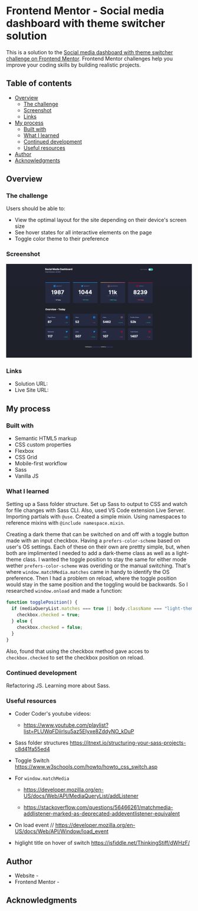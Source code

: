 # Frontend Mentor - Social media dashboard with theme switcher solution

This is a solution to the [Social media dashboard with theme switcher challenge on Frontend Mentor](https://www.frontendmentor.io/challenges/social-media-dashboard-with-theme-switcher-6oY8ozp_H). Frontend Mentor challenges help you improve your coding skills by building realistic projects.

## Table of contents

- [Overview](#overview)
  - [The challenge](#the-challenge)
  - [Screenshot](#screenshot)
  - [Links](#links)
- [My process](#my-process)
  - [Built with](#built-with)
  - [What I learned](#what-i-learned)
  - [Continued development](#continued-development)
  - [Useful resources](#useful-resources)
- [Author](#author)
- [Acknowledgments](#acknowledgments)

## Overview

### The challenge

Users should be able to:

- View the optimal layout for the site depending on their device's screen size
- See hover states for all interactive elements on the page
- Toggle color theme to their preference

### Screenshot

![](./screenshot.png)

### Links

- Solution URL:
- Live Site URL: []()

## My process

### Built with

- Semantic HTML5 markup
- CSS custom properties
- Flexbox
- CSS Grid
- Mobile-first workflow
- Sass
- Vanilla JS

### What I learned

Setting up a Sass folder structure. Set up Sass to output to CSS and watch for file changes with Sass CLI. Also, used VS Code extension Live Server. Importing partials with `@use`. Created a simple mixin. Using namespaces to reference mixins with `@include namespace.mixin`.

Creating a dark theme that can be switched on and off with a toggle button made with an input checkbox. Having a `prefers-color-scheme` based on user's OS settings. Each of these on their own are prettty simple, but, when both are implimented I needed to add a dark-theme class as well as a light-theme class. I wanted the toggle position to stay the same for either mode wether `prefers-color-scheme` was overiding or the manual switching. That's where `window.matchMedia.matches` came in handy to identify the OS preference. Then I had a problem on reload, where the toggle position would stay in the same position and the toggling would be backwards. So I researched `window.onload` and made a function:

```js
function togglePosition() {
  if (mediaQueryList.matches === true || body.className === "light-theme") {
    checkbox.checked = true;
  } else {
    checkbox.checked = false;
  }
}
```

Also, found that using the checkbox method gave acces to `checkbox.checked` to set the checkbox position on reload.

### Continued development

Refactoring JS. Learning more about Sass.

### Useful resources

- Coder Coder's youtube videos:

  - https://www.youtube.com/playlist?list=PLUWqFDiirlsu5az5EIyxe8ZddyNO_kDuP

- Sass folder structures
  https://itnext.io/structuring-your-sass-projects-c8d41fa55ed4

- Toggle Switch
  https://www.w3schools.com/howto/howto_css_switch.asp

- For `window.matchMedia`

  - https://developer.mozilla.org/en-US/docs/Web/API/MediaQueryList/addListener

  - https://stackoverflow.com/questions/56466261/matchmedia-addlistener-marked-as-deprecated-addeventlistener-equivalent

- On load event
  // https://developer.mozilla.org/en-US/docs/Web/API/Window/load_event

- higlight title on hover of switch
  https://jsfiddle.net/ThinkingStiff/dWHzF/

## Author

- Website - []()
- Frontend Mentor - []()

## Acknowledgments
